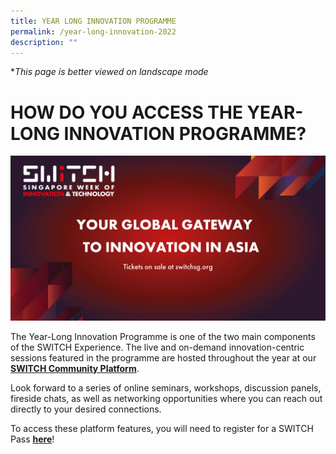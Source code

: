 ```yaml
---
title: YEAR LONG INNOVATION PROGRAMME
permalink: /year-long-innovation-2022
description: ""
---
```

**This page is better viewed on landscape mode*
# **HOW DO YOU ACCESS THE YEAR-LONG INNOVATION PROGRAMME?**
![](/images/SWITCH%202022%20Landing%20Page/SWITCH%20social%20banner%202.png)

The Year-Long Innovation Programme is one of the two main components of the SWITCH Experience. The live and on-demand innovation-centric sessions featured in the programme are hosted throughout the year at our **[SWITCH Community Platform](https://community.switchsg.org/)**.

Look forward to a series of online seminars, workshops, discussion panels, fireside chats, as well as networking opportunities where you can reach out directly to your desired connections. 

To access these platform features, you will need to register for a SWITCH Pass **[here](https://form.gov.sg/#!/624d5568045bce00127c096c)**!
